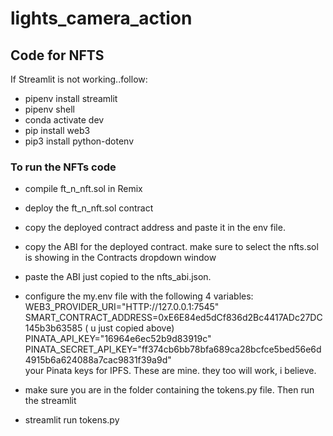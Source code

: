 # lights_camera_action
## Code for NFTS
If Streamlit is not working..follow:
* pipenv install streamlit
* pipenv shell
* conda activate dev
* pip install web3
* pip3 install python-dotenv

### To run the NFTs code

* compile ft_n_nft.sol in Remix 
* deploy the ft_n_nft.sol contract
* copy the deployed contract address and paste it in the env file.
* copy the ABI for the deployed contract. make sure to select the nfts.sol is showing in the Contracts dropdown window
* paste the ABI just copied to the nfts_abi.json.  

* configure the my.env file with the following 4 variables:
WEB3_PROVIDER_URI="HTTP://127.0.0.1:7545"  
SMART_CONTRACT_ADDRESS=0xE6E84ed5dCf836d2Bc4417ADc27DC145b3b63585 ( u just copied above)  
PINATA_API_KEY="16964e6ec52b9d83919c"   
PINATA_SECRET_API_KEY="ff374cb6bb78bfa689ca28bcfce5bed56e6d4915b6a624088a7cac9831f39a9d"  
your Pinata keys for IPFS. These are mine. they too will work, i believe.  

* make sure you are in the folder containing the tokens.py file. Then run the streamlit
* streamlit run tokens.py


